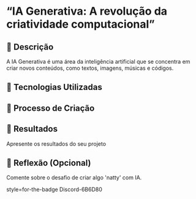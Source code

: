 # “IA Generativa: A revolução da criatividade computacional”

## 📒 Descrição
A IA Generativa é uma área da inteligência artificial que se concentra em criar novos conteúdos, como textos, imagens, músicas e códigos.

## 🤖 Tecnologias Utilizadas




## 🧐 Processo de Criação


## 🚀 Resultados
Apresente os resultados do seu projeto

## 💭 Reflexão (Opcional)
Comente sobre o desafio de criar algo 'natty' com IA.

style=for-the-badge Discord-6B6D80
